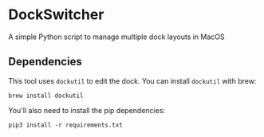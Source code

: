 # DockSwitcher
A simple Python script to manage multiple dock layouts in MacOS

## Dependencies
This tool uses `dockutil` to edit the dock. You can install `dockutil` with brew:

```shell
brew install dockutil
```

You'll also need to install the pip dependencies:

```shell
pip3 install -r requirements.txt
```
